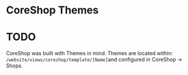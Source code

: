 # CoreShop Themes

# TODO

CoreShop was built with Themes in mind. Themes are located within: ```/website/views/coreshop/template/[Name]```and configured in CoreShop -> Shops.